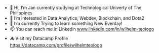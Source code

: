 - 👋 Hi, I’m Jan currently studying at Technological Univerty of The Philippines
- 👀 I’m interested in Data Analytics, Webdev, Blockchain, and Dota2 
- 🌱 I’m currently Trying to learn something New Everday! 
- 📫 You can reach me in Linkedin www.linkedin.com/in/wilhelm-teologo
- ⛺ Visit my Datacamp Profile https://datacamp.com/profile/wilhelmteologo

<!---
John-teology/John-teology is a ✨ special ✨ repository because its `README.md` (this file) appears on your GitHub profile.
You can click the Preview link to take a look at your changes.
--->
